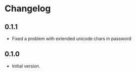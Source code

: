 # Changelog

## 0.1.1

- Fixed a problem with extended unicode chars in password

## 0.1.0

- Initial version.
